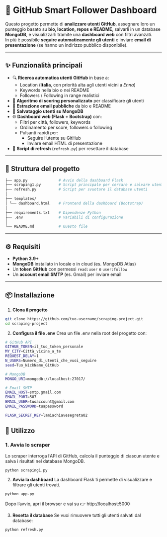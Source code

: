 # 🤖 GitHub Smart Follower Dashboard

Questo progetto permette di **analizzare utenti GitHub**, assegnare loro un punteggio basato su **bio, location, repos e README**, salvarli in un database **MongoDB**, e visualizzarli tramite una **dashboard web** con filtri avanzati.  
In più è possibile **seguire automaticamente gli utenti** e inviare **email di presentazione** (se hanno un indirizzo pubblico disponibile).

---

## ✨ Funzionalità principali
- 🔍 **Ricerca automatica utenti GitHub** in base a:
  - Location (**Italia**, con priorità alta agli utenti vicini a *Enna*)
  - Keywords nella bio o nei README
  - Followers / Following in range realistici
- 🧮 **Algoritmo di scoring personalizzato** per classificare gli utenti
- 📧 **Estrazione email pubbliche** da bio e README
- 💾 **Salvataggio utenti su MongoDB**
- 🌐 **Dashboard web (Flask + Bootstrap)** con:
  - Filtri per città, followers, keywords
  - Ordinamento per score, followers o following
  - Pulsanti rapidi per:
    - Seguire l’utente su GitHub
    - Inviare email HTML di presentazione
- 🔄 **Script di refresh** (`refresh.py`) per resettare il database

---

## 📂 Struttura del progetto
```bash
├── app.py              # Avvio della dashboard Flask
├── scraping1.py        # Script principale per cercare e salvare utenti
├── refresh.py          # Script per svuotare il database utenti
│
├── templates/
│ └── dashboard.html    # Frontend della dashboard (Bootstrap)
│
├── requirements.txt    # Dipendenze Python
├── .env                # Variabili di configurazione
│
└── README.md           # Questo file
```

---

## ⚙️ Requisiti

- **Python 3.9+**
- **MongoDB** installato in locale o in cloud (es. MongoDB Atlas)
- Un **token GitHub** con permessi `read:user` e `user:follow`
- Un **account email SMTP** (es. Gmail) per inviare email

---

## 📦 Installazione

1. **Clona il progetto**
```bash
git clone https://github.com/tuo-username/scraping-project.git
cd scraping-project
```

2. **Configura il file .env**
Crea un file .env nella root del progetto con:

```bash
# GitHub API
GITHUB_TOKEN=il_tuo_token_personale
MY_CITY=Città_vicina_a_te
REQUEST_DELAY=1
N_USERS=Numero_di_utenti_che_vuoi_seguire
seed=Tuo_NickName_GitHub

# MongoDB
MONGO_URI=mongodb://localhost:27017/

# Email SMTP
EMAIL_HOST=smtp.gmail.com
EMAIL_PORT=587
EMAIL_USER=tuoaccount@gmail.com
EMAIL_PASSWORD=tuapassword

FLASK_SECRET_KEY=lamiachiavesegreta02
```

## 🚀 Utilizzo

### 1. Avvia lo scraper
Lo scraper interroga l’API di GitHub, calcola il punteggio di ciascun utente e salva i risultati nel database MongoDB.

```bash
python scraping1.py
```
2. **Avvia la dashboard**
La dashboard Flask ti permette di visualizzare e filtrare gli utenti trovati.
```bash
python app.py
```
Dopo l’avvio, apri il browser e vai su 👉 http://localhost:5000

3. **Resetta il database**
Se vuoi rimuovere tutti gli utenti salvati dal database:
```bash
python refresh.py
```